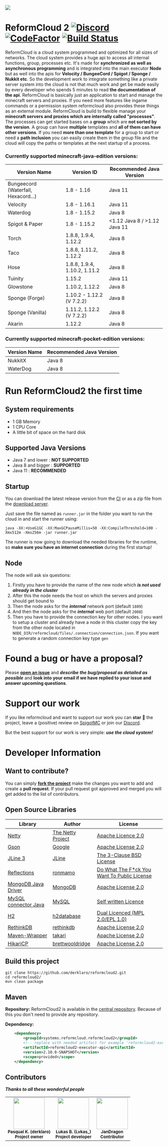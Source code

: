![](https://s17.directupload.net/images/190317/g4777bij.png)

# ReformCloud 2 [![Discord](https://img.shields.io/discord/499666347337449472.svg?color=7289DA&label=discord)](https://discord.gg/uskXdVZ) [![CodeFactor](https://www.codefactor.io/repository/github/derklaro/reformcloud2/badge?s=1093a7711bb179b3fb6e48ffbb3e4c1315e5aada)](https://www.codefactor.io/repository/github/derklaro/reformcloud2) [![Build Status](https://travis-ci.com/derklaro/reformcloud2.svg?token=DsMrJCyqH6BCtUu5ax94&branch=master)](https://travis-ci.com/derklaro/reformcloud2)

ReformCloud is a cloud system programmed and optimized for all sizes of networks. 
The cloud system provides a huge api to access all internal functions, group, processes etc. It's made
for **synchronized as well as asynchronous programming** and is integrated into the main executor **Node**
 but as well into the apis for **Velocity / BungeeCord / Spigot / Sponge / Nukkit etc**.
So the development work to integrate something like a private server system into the cloud is not that much work 
and get be made easily by every developer who spends 5 minutes to read **the documentation of the api**.
ReformCloud is basically just an application to start and manage the minecraft servers and proxies. 
If you need more features like ingame commands or a permission system reformcloud also provides these 
things as an external module. ReformCloud is build to flexible manage your **minecraft servers and proxies
which are internally called "processes"**. The processes can get started bases on a **group** which are
**not sorted by the version**. A group can have **multiple** templates and **all of them can have other versions**.
If you need **more than one template** for a group to start or need a **path inclusion** you can easily create
them in the group file and the cloud will copy the paths or templates at the next startup of a process.

### Currently supported minecraft-java-edition versions:
| Version Name                        | Version ID                   | Recommended Java Version     |
|-------------------------------------|------------------------------|------------------------------|
| Bungeecord (Waterfall, Hexacord...) | 1.8 - 1.16                   | Java 11                      |
| Velocity                            | 1.8 - 1.16.1                 | Java 11                      |
| Waterdog                            | 1.8 - 1.15.2                 | Java 8                       | 
| Spigot & Paper                      | 1.8 - 1.15.2                 | <1.12 Java 8 / >1.12 Java 11 |
| Torch                               | 1.8.8, 1.9.4, 1.12.2         | Java 8                       |
| Taco                                | 1.8.8, 1.11.2, 1.12.2        | Java 8                       |
| Hose                                | 1.8.8, 1.9.4, 1.10.2, 1.11.2 | Java 8                       |
| Tuinity                             | 1.15.2                       | Java 11                      |
| Glowstone                           | 1.10.2, 1.12.2               | Java 8                       |
| Sponge (Forge)                      | 1.10.2 - 1.12.2 (V 7.2.2)    | Java 8                       |
| Sponge (Vanilla)                    | 1.11.2, 1.12.2 (V 7.2.2)     | Java 8                       |
| Akarin                              | 1.12.2                       | Java 8                       |

### Currently supported minecraft-pocket-edition versions:
| Version Name  | Recommended Java Version |                
|---------------|--------------------------|
| NukkitX       | Java 8                   |
| WaterDog      | Java 8                   |

# Run ReformCloud2 the first time
## System requirements

 - 1 GB Memory
 - 1 CPU Core
 - A little bit of space on the hard disk

## Supported Java Versions
 
 - Java 7 and lower  : **NOT SUPPORTED**
 - Java 8 and bigger : **SUPPORTED**
 - Java 11           : **RECOMMENDED**
 
## Startup

You can download the latest release version from the [CI](https://ci.reformcloud.systems/job/reformcloud/job/reformcloud2/job/master/lastStableBuild/artifact/reformcloud2-runner/target/runner.jar)
or as a zip file from the [download server](https://dl.reformcloud.systems/latest/ReformCloud2-latest.zip).

Just save the file named as `runner.jar` in the folder you want to run the cloud in and start the runner using:
```
java -XX:+UseG1GC -XX:MaxGCPauseMillis=50 -XX:CompileThreshold=100 -Xmx512m -Xms256m -jar runner.jar
```

The runner is now going to download the needed libraries for the runtime, so **make sure you have an internet connection** 
during the first startup!

## Node

The node will ask six questions:
 1) Firstly you have to provide the name of the new node which ***is not used already in the cluster***
 2) After this the node needs the host on which the servers and proxies should get bound to
 3) Then the node asks for the ***internal*** network port (default `1809`)
 4) And then the node asks for the ***internal*** web port (default `2008`)
 5) Then you have to provide the connection key for other nodes. I you want to setup a cluster and already
 have a node in this cluster copy the key from the other node located in `NODE_DIR/reformcloud/files/.connection/connection.json`.
 If you want to generate a random connection key type `gen`


# Found a bug or have a proposal?
Please
[**open an issue**](https://github.com/derklaro/reformcloud2/issues/new)
and ***describe the bug/proposal as detailed as possible*** and **look into your email if we have replied to your issue
and answer upcoming questions**.

# Support our work
If you like reformcloud and want to support our work you can **star** :star2: the project, leave a (positive)
review on [SpigotMC](https://www.spigotmc.org/resources/reformcloud-v2.63950/) or join our 
[Discord](https://discord.gg/uskXdVZ).

But the best support for our work is very simple: ***use the cloud system!***

# Developer Information
## Want to contribute?
You can simply 
[**fork the project**](https://github.com/derklaro/reformcloud2/fork)
make the changes you want to add and create a **pull request**. If your pull request got approved and merged
you will get added to the list of contributors.

## Open Source Libraries
| Library                                                             | Author                                                 | License                                                                                                       |
|---------------------------------------------------------------------|--------------------------------------------------------|---------------------------------------------------------------------------------------------------------------|
| [Netty](https://github.com/netty/netty/)                            | [The Netty Project](https://github.com/netty)          | [Apache Licence 2.0](https://github.com/netty/netty/blob/4.1/LICENSE.txt)                                     |
| [Gson](https://github.com/google/gson/)                             | [Google](https://github.com/google/)                   | [Apache License 2.0](https://github.com/google/gson/blob/master/LICENSE)                                      |
| [JLine 3](https://github.com/jline/jline3/)                         | [JLine](https://github.com/jline/)                     | [The 3-Clause BSD License](https://github.com/jline/jline3/blob/master/LICENSE.txt)                           |
| [Reflections](https://github.com/ronmamo/reflections/)              | [ronmamo](https://github.com/ronmamo/)                 | [Do What The F*ck You Want To Public License](https://github.com/ronmamo/reflections/blob/master/COPYING.txt) |
| [MongoDB Java Driver](https://github.com/mongodb/mongo-java-driver) | [MongoDB](https://github.com/mongodb/)                 | [Apache License 2.0](https://github.com/mongodb/mongo-java-driver/blob/master/LICENSE.txt)                    |
| [MySQL connector Java](https://github.com/mysql/mysql-connector-j)  | [MySQL](https://github.com/mysql/)                     | [Self written Licence](https://github.com/mysql/mysql-connector-j/blob/release/8.0/LICENSE)                   |
| [H2](https://github.com/h2database/h2database/)                     | [h2database](https://github.com/h2database/)           | [Dual Licenced (MPL 2.0/EPL 1.0)](https://github.com/h2database/h2database/blob/master/LICENSE.txt)           |
| [RethinkDB](https://github.com/rethinkdb/rethinkdb)                 | [rethinkdb](https://github.com/rethinkdb)              | [Apache License 2.0](https://github.com/rethinkdb/rethinkdb/blob/next/LICENSE)                                |
| [Maven-Wrapper](https://github.com/takari/maven-wrapper)            | [takari](https://github.com/takari/)                   | [Apache License 2.0](https://github.com/takari/maven-wrapper/blob/master/LICENSE.txt)                         |
| [HikariCP](https://github.com/brettwooldridge/HikariCP)             | [brettwooldridge](https://github.com/brettwooldridge/) | [Apache License 2.0](https://github.com/brettwooldridge/HikariCP/blob/dev/LICENSE)                            |

## Build this project
```
git clone https://github.com/derklaro/reformcloud2.git
cd reformcloud2/
mvn clean package
```

## Maven
**Repository:**
ReformCloud2 is available in the [central repository](https://search.maven.org/search?q=reformcloud).
Because of this you don't need to provide any repository.

**Dependency:**
```xml
    <dependency>
        <groupId>systems.reformcloud.reformcloud2</groupId>
        <!-- replace with needed artifact for example 'reformcloud2-executor' or 'reformcloud2-default-application-permissions' -->
        <artifactId>reformcloud2-executor-api</artifactId>
        <version>2.10.0-SNAPSHOT</version>
        <scope>provided</scope>
    </dependency>
```

## Contributors
***Thanks to all these wonderful people***

<table>
    <tr>
        <td align="center">
            <img src="https://avatars3.githubusercontent.com/u/40468651?s=460&v=4" width="100px;" alt=""/>
            <br />
                <sub><b>Pasqual K. (derklaro)</b></sub>
                <br />
                <sub><b>Project owner</b></sub>
            <br/>
        </td>
        <td align="center">
        <img src="https://avatars0.githubusercontent.com/u/51173477?s=400&v=4" width="100px;" alt=""/>
            <br />
                <sub><b>Lukas B. (Lvkas_)</b></sub>
                <br />
                <sub><b>Project developer</b></sub>
            <br/>
        </td>
        <td align="center">
        <img src="https://avatars0.githubusercontent.com/u/40271530?s=400&v=4" width="100px;" alt=""/>
            <br />
                <sub><b>JanDragon</b></sub>
                <br />
                <sub><b>Contributor</b></sub>
            <br/>
        </td>
    </tr>
</table>